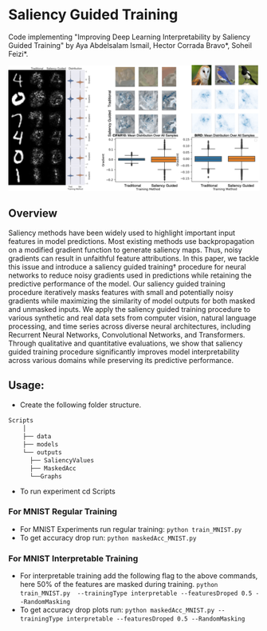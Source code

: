 # Saliency Guided Training
Code implementing "Improving Deep Learning Interpretability by Saliency Guided Training" by Aya Abdelsalam Ismail, Hector Corrada Bravo*, Soheil Feizi*.



![alt text](results.png)

## Overview

Saliency methods have been widely used to highlight important input features in model predictions. Most existing methods use backpropagation on a modified gradient function to generate saliency maps. Thus, noisy gradients can result in unfaithful feature attributions. In this paper, we tackle this issue and introduce a saliency guided training† procedure for neural networks to reduce noisy gradients used in predictions while retaining the predictive performance of the model. Our saliency guided training procedure iteratively masks features with small and potentially noisy gradients while maximizing the similarity of model outputs for both
masked and unmasked inputs. We apply the saliency guided training procedure to various synthetic and real data sets from computer vision, natural language processing, and time series across diverse neural architectures, including Recurrent Neural Networks, Convolutional Networks, and Transformers. Through qualitative and quantitative evaluations, we show that saliency guided training procedure significantly improves model interpretability across various domains while preserving its predictive performance.



 ## Usage:
- Create the following folder structure.
```
Scripts
    │
    ├── data
    ├── models
    └── outputs 
      ├── SaliencyValues
      ├── MaskedAcc
      └──Graphs
```
- To run experiment cd  Scripts 
 ### For MNIST Regular Training
- For MNIST Experiments run regular training:  ```python train_MNIST.py ```
- To get accuracy drop run: ```python maskedAcc_MNIST.py``` 
 ### For MNIST Interpretable Training
- For interpretable training add the following flag to the above commands, here 50% of the features are masked during training.
   ```python train_MNIST.py  --trainingType interpretable --featuresDroped 0.5 --RandomMasking ```
- To get accuracy drop plots run: 
	```python maskedAcc_MNIST.py --trainingType interpretable --featuresDroped 0.5 --RandomMasking ```


